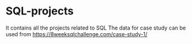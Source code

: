 # SQL-projects
It contains all the projects related to SQL
The data for case study can be used from https://8weeksqlchallenge.com/case-study-1/

